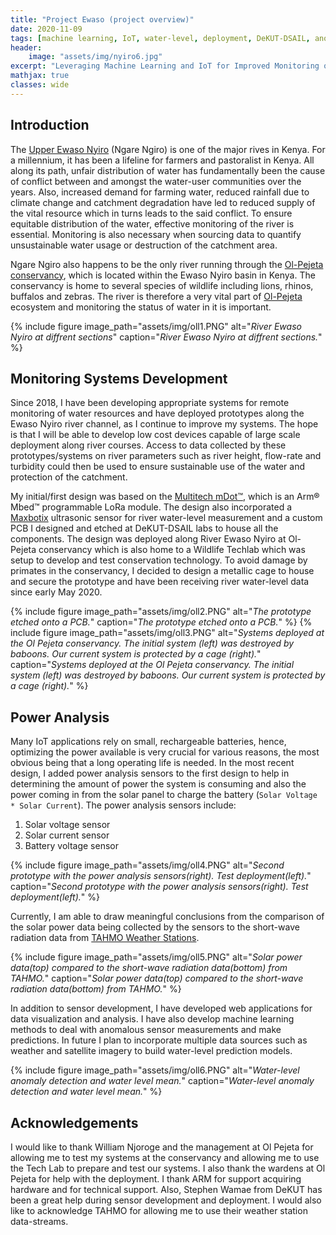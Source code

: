 ```yaml
---
title: "Project Ewaso (project overview)"
date: 2020-11-09
tags: [machine learning, IoT, water-level, deployment, DeKUT-DSAIL, anomaly-detection]
header:
    image: "assets/img/nyiro6.jpg"
excerpt: "Leveraging Machine Learning and IoT for Improved Monitoring of Water Resources"
mathjax: true
classes: wide
---
```

## Introduction
The [Upper Ewaso Nyiro](https://www.google.com/maps/place/0°02'46.5"N+36°54'09.2"E/@0.046248,36.9003563,17z/data=!3m1!4b1!4m6!3m5!1s0x0:0x0!7e2!8m2!3d0.0462484!4d36.9025452) (Ngare Ngiro) is one of the major rives in Kenya. For a millennium, it has been a lifeline for farmers and pastoralist in Kenya. All along its path, unfair distribution of water has fundamentally been the cause of conflict between and amongst the water-user communities over the years. Also, increased demand for farming water, reduced rainfall due to climate change and catchment degradation have led to reduced supply of the vital resource which in turns leads to the said conflict. To ensure equitable distribution of the water, effective monitoring of the river is essential. Monitoring is also necessary when sourcing data to quantify unsustainable water usage or destruction of the catchment area.

Ngare Ngiro also happens to be the only river running through the [Ol-Pejeta conservancy](https://www.olpejetaconservancy.org), which is located within the Ewaso Nyiro basin in Kenya. The conservancy is home to several species of wildlife including lions, rhinos, buffalos and zebras. The river is therefore a very vital part of [Ol-Pejeta](https://www.olpejetaconservancy.org) ecosystem and monitoring the status of water in it is important.

{% include figure image_path="assets/img/oll1.PNG" alt="*River Ewaso Nyiro at diffrent sections*" caption="*River Ewaso Nyiro at diffrent sections.*" %}

## Monitoring Systems Development
Since 2018, I have been developing appropriate systems for remote monitoring of water resources and have deployed prototypes along the Ewaso Nyiro river channel, as I continue to improve my systems. The hope is that I will be able to develop low cost devices capable of large scale deployment along river courses. Access to data collected by these prototypes/systems on river parameters such as river height, flow-rate and turbidity could then be used to ensure sustainable use of the water and protection of the catchment.

My initial/first design was based on the [Multitech mDot™](https://www.multitech.com/brands/multiconnect-mdot), which is an Arm® Mbed™ programmable LoRa module. The design also incorporated a [Maxbotix](https://www.maxbotix.com/Ultrasonic_Sensors/MB1010.htm) ultrasonic sensor for river water-level measurement and a custom PCB I designed and etched at DeKUT-DSAIL labs to house all the components. The design was deployed along River Ewaso Nyiro at Ol-Pejeta conservancy which is also home to a Wildlife Techlab which was setup to develop and test conservation technology. To avoid damage by primates in the conservancy, I decided to design a metallic cage to house and secure the prototype and have been receiving river water-level data since early May 2020.


{% include figure image_path="assets/img/oll2.PNG" alt="*The prototype etched onto a PCB.*" caption="*The prototype etched onto a PCB.*" %}
{% include figure image_path="assets/img/oll3.PNG" alt="*Systems deployed at the Ol Pejeta conservancy. The initial system (left) was destroyed by baboons. Our current system is protected by a cage (right).*" caption="*Systems deployed at the Ol Pejeta conservancy. The initial system (left) was destroyed by baboons. Our current system is protected by a cage (right).*" %}

## Power Analysis
Many IoT applications rely on small, rechargeable batteries, hence, optimizing the power available is very crucial for various reasons, the most obvious being that a long operating life is needed. In the most recent design, I added power analysis sensors to the first design to help in determining the amount of power the system is consuming and also the power coming in from the solar panel to charge the battery (`Solar Voltage * Solar Current`). The power analysis sensors include:
1.	Solar voltage sensor
2.	Solar current sensor
3.	Battery voltage sensor

{% include figure image_path="assets/img/oll4.PNG" alt="*Second prototype with the power analysis sensors(right). Test deployment(left).*" caption="*Second prototype with the power analysis sensors(right). Test deployment(left).*" %}

Currently, I am able to draw meaningful conclusions from the comparison of the solar power data being collected by the sensors to the short-wave radiation data from [TAHMO Weather Stations](https://tahmo.org).

{% include figure image_path="assets/img/oll5.PNG" alt="*Solar power data(top) compared to the short-wave radiation data(bottom) from TAHMO.*" caption="*Solar power data(top) compared to the short-wave radiation data(bottom) from TAHMO.*" %}

In addition to sensor development, I have developed web applications for data visualization and analysis. I have also develop machine learning methods to deal with anomalous sensor measurements and make predictions. In future I plan to incorporate multiple data sources such as weather and satellite imagery to build water-level prediction models.

{% include figure image_path="assets/img/oll6.PNG" alt="*Water-level anomaly detection and water level mean.*" caption="*Water-level anomaly detection and water level mean.*" %}

## Acknowledgements
I would like to thank William Njoroge and the management at Ol Pejeta for allowing me to test my systems at the conservancy and allowing me to use the Tech Lab to prepare and test our systems. I also thank the wardens at Ol Pejeta for help with the deployment. I thank ARM for support acquiring hardware and for technical support. Also, Stephen Wamae from DeKUT has been a great help during sensor development and deployment. I would also like to acknowledge TAHMO for allowing me to use their weather station data-streams.







